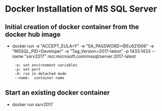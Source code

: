 #  Docker Installation of MS SQL Server     

## Initial creation of docker container from the docker hub image

- docker run -e "ACCEPT_EULA=Y" -e "SA_PASSWORD=@Ec621006" -e "MSSQL_PID=Developer" -e "Tag_Version=2017-latest" -p 1433:1433 --name "ssrv2017" mcr.microsoft.com/mssql/server:2017-latest

       -e: set environment variables
       -p: set port
       -d: run in detached mode
       --name:  container name


## Start an existing docker container

- docker run ssrv2017


